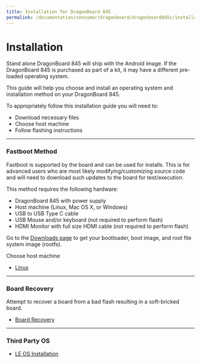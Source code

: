```yaml
---
title: Installation for DragonBoard 845
permalink: /documentation/consumer/dragonboard/dragonboard845c/installation/
---
```

# Installation

Stand alone DragonBoard 845 will ship with the Android image. If the DragonBoard 845 is purchased as part of a kit, it may have a different pre-loaded operating system.

This guide will help you choose and install an operating system and installation method on your DragonBoard 845.

To appropriately follow this installation guide you will need to:

- Download necessary files
- Choose host machine
- Follow flashing instructions

***

### Fastboot Method

Fastboot is supported by the board and can be used for installs. This is for advanced users who are most likely modifying/customizing source code and will need to download such updates to the board for test/execution.

This method requires the following hardware:

- DragonBoard 845 with power supply
- Host machine (Linux, Mac OS X, or Windows)
- USB to USB Type C cable
- USB Mouse and/or keyboard (not required to perform flash)
- HDMI Monitor with full size HDMI cable (not required to perform flash)

Go to the [Downloads page](../downloads/) to get your bootloader, boot image, and root file system image (rootfs).

Choose host machine

- [Linux](linux-fastboot/)

***

### Board Recovery

Attempt to recover a board from a bad flash resulting in a soft-bricked board.
- [Board Recovery](board-recovery/)

***

### Third Party OS

- [LE OS Installation](le/)
